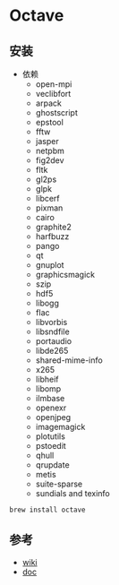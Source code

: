 # Octave

## 安装

* 依赖
    - open-mpi
    - veclibfort
    - arpack
    - ghostscript
    - epstool
    - fftw
    - jasper
    - netpbm
    - fig2dev
    - fltk
    - gl2ps
    - glpk
    - libcerf
    - pixman
    - cairo
    - graphite2
    - harfbuzz
    - pango
    - qt
    - gnuplot
    - graphicsmagick
    - szip
    - hdf5
    - libogg
    - flac
    - libvorbis
    - libsndfile
    - portaudio
    - libde265
    - shared-mime-info
    - x265
    - libheif
    - libomp
    - ilmbase
    - openexr
    - openjpeg
    - imagemagick
    - plotutils
    - pstoedit
    - qhull
    - qrupdate
    - metis
    - suite-sparse
    - sundials and texinfo

```sh
brew install octave
```

## 参考

* [wiki](https://wiki.octave.org)
* [doc](https://octave.org/doc/interpreter/)
